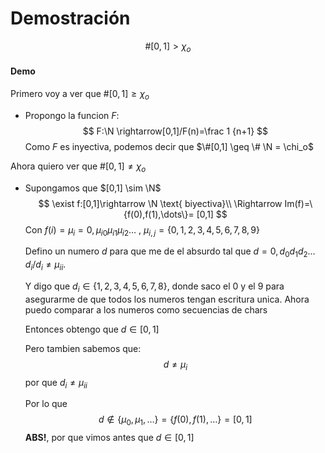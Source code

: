 # Demostración

$$
\#[0,1] \gt \chi_o
$$

#### Demo

Primero voy a ver que  $\#[0,1] \ge \chi_o$

- Propongo la funcion $F$:
  $$
  F:\N \rightarrow[0,1]/F(n)=\frac 1 {n+1}
  $$
  Como $F$ es inyectiva, podemos decir que $\#[0,1] \geq \# \N = \chi_o$ 

Ahora quiero ver que $\#[0,1] \neq \chi_o$

- Supongamos que $[0,1] \sim \N$
  $$
  \exist f:[0,1]\rightarrow \N \text{ biyectiva}\\
  \Rightarrow Im(f)=\{f(0),f(1),\dots\}= [0,1]
  $$
  Con $f(i)=\mu_i=0,\mu_{i0}\mu_{i1}\mu_{i2} \dots$ , $\mu_{i,j}=\{0,1,2,3,4,5,6,7,8,9\}$ 

  Defino un numero $d$ para que me de el absurdo tal que $d = 0,d_0d_1d_2\dots d_i/ d_i \neq \mu_{ii}$. 

  Y digo que $d_i \in \{1,2,3,4,5,6,7,8\}$, donde saco el $0$ y el $9$ para asegurarme de que todos los numeros tengan escritura unica. Ahora puedo comparar a los numeros como secuencias de chars

  Entonces obtengo que $d\in [0,1]$

  Pero tambien sabemos que:
  $$
  d \neq \mu_i
  $$
  por que $d_i \neq \mu_{ii}$

  Por lo que 
  $$
  d \notin \{ \mu_0,\mu_1,\dots\} = \{f(0),f(1),\dots\}=[0,1]
  $$
  **ABS!**, por que vimos antes que $d \in [0,1]$

